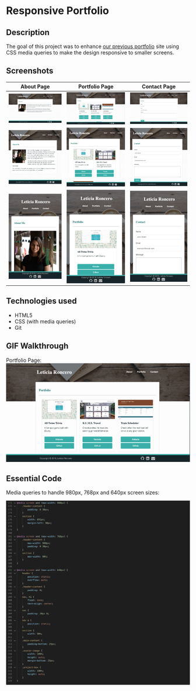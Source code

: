 # Responsive Portfolio

## Description

The goal of this project was to enhance [our previous portfolio](https://github.com/leticiaroncero/Basic-Portfolio) site using CSS media queries to make the design responsive to smaller screens.

## Screenshots

| About Page  | Portfolio Page | Contact Page |
| ----------- | -------------- | ------------- |
| ![About Page](/assets/screenshots/about-page-large.png  "About Me") | ![Portfolio Page](/assets/screenshots/portfolio-page-large.png  "Portfolio") | ![Contact Page](/assets/screenshots/contact-page-large.png  "Contact") |
| ![About Page](/assets/screenshots/about-page-medium.png  "About Me") | ![Portfolio Page](/assets/screenshots/portfolio-page-medium.png  "Portfolio") | ![Contact Page](/assets/screenshots/contact-page-medium.png  "Contact") |
| ![About Page](/assets/screenshots/about-page-small.png  "About Me") | ![Portfolio Page](/assets/screenshots/portfolio-page-small.png  "Portfolio") | ![About Page](/assets/screenshots/contact-page-small.png  "Contact") |

## Technologies used

- HTML5
- CSS (with media queries)
- Git

## GIF Walkthrough

Portfolio Page:
![Portfolio Page](/assets/screenshots/responsive-portfolio.gif  "Portfolio")

## Essential Code

Media queries to handle 980px, 768px and 640px screen sizes:

![CSS Media Queries](/assets/screenshots/css-media-queries.png  "CSS Media Queries")
